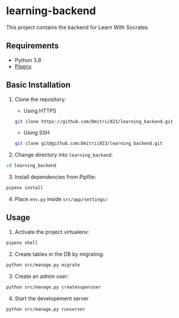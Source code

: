 # learning-backend

This project contains the backend for Learn With Socrates

## Requirements

- Python 3.8
- [Pipenv](https://github.com/pypa/pipenv#installation)

## Basic Installation

1. Clone the repository:

    - Using HTTPS
    ```sh
    git clone https://github.com/Dmitrii923/learning_backend.git
    ```

    - Using SSH
    ```sh
    git clone git@github.com:Dmitrii923/learning_backend.git
    ```

2. Change directory into `learning_backend`:

```sh
cd learning_backend
```

3. Install dependencies from Pipfile:

```sh
pipenv install
```

4. Place `env.py` inside `src/app/settings/`

## Usage

1. Activate the project virtualenv:

```sh
pipenv shell
```

2. Create tables in the DB by migrating:

```sh
python src/manage.py migrate
```

3. Create an admin user:

```sh
python src/manage.py createsuperuser
```

4. Start the developement server

```sh
python src/manage.py runserver
```
